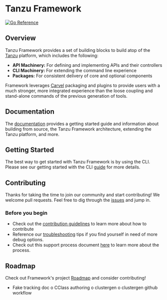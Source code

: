 

# Tanzu Framework

[![Go Reference](https://pkg.go.dev/badge/github.com/vmware-tanzu/tanzu-framework.svg)](https://pkg.go.dev/github.com/vmware-tanzu/tanzu-framework)

## Overview

Tanzu Framework provides a set of building blocks to build atop of the [Tanzu](https://tanzu.vmware.com/tanzu) platform, which includes the following:

* **API Machinery:** For defining and implementing APIs and their controllers
* **CLI Machinery:** For extending the command line experience
* **Packages:** For consistent delivery of core and optional components

Framework leverages [Carvel](https://carvel.dev/) packaging and plugins to provide users with a much stronger, more integrated experience than the loose coupling and stand-alone commands of the previous generation of tools.

## Documentation

The [documentation](docs) provides a getting started guide and information about building from source, the Tanzu Framework architecture, extending the Tanzu platform, and more.

## Getting Started

The best way to get started with Tanzu Framework is by using the CLI. Please see our getting started with the CLI [guide](docs/cli/getting-started.md) for more details.

## Contributing

Thanks for taking the time to join our community and start contributing! We welcome pull requests. Feel free to dig through the [issues](https://github.com/vmware-tanzu/tanzu-framework/issues) and jump in.

### Before you begin

* Check out the [contribution guidelines](CONTRIBUTING.md) to learn more about how to contribute
* Reference our [troubleshooting](docs/dev/troubleshooting.md) tips if you find yourself in need of more debug options.
* Check out this support process document [here](docs/community/support-process.md) to learn more about the process.

## Roadmap

Check out Framework's project [Roadmap](ROADMAP.md) and consider contributing!

* Fake tracking doc
o CClass authoring
o clustergen
o clustergen github workflow
